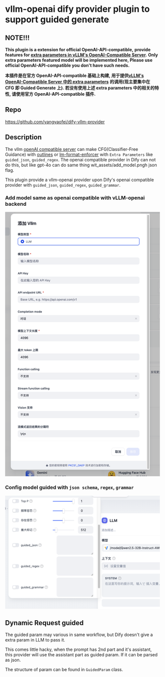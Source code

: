 # vllm-openai dify provider plugin to support guided generate

## **NOTE!!!**
**This plugin is a extension for official OpenAI-API-compatible,** 
**provide features for [extra parameters in vLLM's OpenAI-Compatible Server](https://docs.vllm.ai/en/latest/serving/openai_compatible_server.html#extra-parameters).**
**Only extra parameters featured model will be implemented here, Please use official OpenAI-API-compatible you don't have such needs.**

**本插件是在官方 OpenAI-API-compatible 基础上构建, 用于提供[vLLM's OpenAI-Compatible Server 中的 extra parameters](https://docs.vllm.ai/en/latest/serving/openai_compatible_server.html#extra-parameters)**
**的调用(现主要集中在 CFG 即 Guided Generate 上). 若没有使用上述 extra parameters 中的相关的特性, 请使用官方 OpenAI-API-compatible 插件.**

## Repo
https://github.com/yangyaofei/dify-vllm-provider

## Description

The vllm [openAI compatible server](https://docs.vllm.ai/en/latest/serving/openai_compatible_server.html) 
can make CFG(Classifier-Free Guidance) with [outlines](https://github.com/dottxt-ai/outlines) or 
[lm-format-enforcer](https://github.com/noamgat/lm-format-enforcer) with `Extra Parameters` like `guided_json`, `guided_regex`.
The openai compatible provider in Dify can not do this, but like gpt-4o can do same thing wit_assets/add_model.pngh json flag.

This plugin provide a vllm-openai provider upon Dify's openai compatible provider with `guided_json`, `guided_regex`, `guided_grammar`.

### Add model same as openai compatible with vLLM-openai backend

![`add model`](./_assets/add_model.png)

### Config model guided with `json schema`, `regex`, `grammar`

![`use guided`](./_assets/use_guided.png)


## Dynamic Request guided

The guided param may various in same workflow, but Dify doesn't give a extra param in LLM to pass it.

This comes little hacky, when the prompt has 2nd part and it's assistant, this provider will use the assistant part as guided param.
If it can be parsed as json.

The structure of param can be found in `GuidedParam` class.
